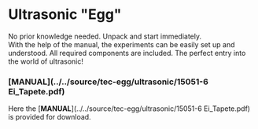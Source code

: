 # Ultrasonic "Egg"
No prior knowledge needed. Unpack and start immediately.  
With the help of the manual, the experiments can be easily set up and understood. 
All required components are included. The perfect entry into the world of ultrasonic!

### [**MANUAL**](../../source/tec-egg/ultrasonic/15051-6 Ei_Tapete.pdf)
Here the [**MANUAL**](../../source/tec-egg/ultrasonic/15051-6 Ei_Tapete.pdf) is provided for download.
